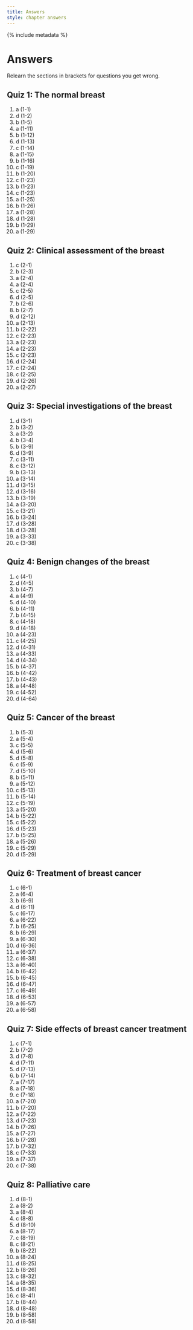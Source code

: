 ```yaml
---
title: Answers
style: chapter answers
---
```


{% include metadata %}

# Answers

Relearn the sections in brackets for questions you get wrong.

## Quiz 1: The normal breast

1.	a (1-1)
2.	d (1-2)
3.	b (1-5)
4.	a (1-11)
5.	b (1-12)
6.	d (1-13)
7.	c (1-14)
8.	a (1-15)
9.	b (1-16)
10.	c (1-19)
11.	b (1-20)
12.	c (1-23)
13.	b (1-23)
14.	c (1-23)
15.	a (1-25)
16.	b (1-26)
17.	a (1-28)
18.	d (1-28)
19.	b (1-29)
20.	a (1-29)

## Quiz 2: Clinical assessment of the breast

1.	c (2-1)
2.	b (2-3)
3.	a (2-4)
4.	a (2-4)
5.	c (2-5)
6.	d (2-5)
7.	b (2-6)
8.	b (2-7)
9.	d (2-12)
10.	a (2-13)
11.	b (2-22)
12.	c (2-23)
13.	a (2-23)
14.	a (2-23)
15.	c (2-23)
16.	d (2-24)
17.	c (2-24)
18.	c (2-25)
19.	d (2-26)
20.	a (2-27)

## Quiz 3: Special investigations of the breast

1.	d (3-1)
2.	b (3-2)
3.	a (3-2)
4.	b (3-4)
5.	b (3-9)
6.	d (3-9)
7.	c (3-11)
8.	c (3-12)
9.	b (3-13)
10.	a (3-14)
11.	d (3-15)
12.	d (3-16)
13.	b (3-19)
14.	a (3-20)
15.	c (3-21)
16.	b (3-24)
17.	d (3-28)
18.	d (3-28)
19.	a (3-33)
20.	c (3-38)

## Quiz 4: Benign changes of the breast

1.	c (4-1)
2.	d (4-5)
3.	b (4-7)
4.	a (4-9)
5.	d (4-10)
6.	b (4-11)
7.	b (4-15)
8.	c (4-18)
9.	d (4-18)
10.	a (4-23)
11.	c (4-25)
12.	d (4-31)
13.	a (4-33)
14.	d (4-34)
15.	b (4-37)
16.	b (4-42)
17.	b (4-43)
18.	a (4-48)
19.	c (4-52)
20.	d (4-64)

## Quiz 5: Cancer of the breast

1.	b (5-3)
2.	a (5-4)
3.	c (5-5)
4.	d (5-6)
5.	d (5-8)
6.	c (5-9)
7.	d (5-10)
8.	b (5-11)
9.	a (5-12)
10.	c (5-13)
11.	b (5-14)
12.	c (5-19)
13.	a (5-20)
14.	b (5-22)
15.	c (5-22)
16.	d (5-23)
17.	b (5-25)
18.	a (5-26)
19.	c (5-29)
20.	d (5-29)

## Quiz 6: Treatment of breast cancer

1.	c (6-1)
2.	a (6-4)
3.	b (6-9)
4.	d (6-11)
5.	c (6-17)
6.	a (6-22)
7.	b (6-25)
8.	b (6-29)
9.	a (6-30)
10.	d (6-36)
11.	a (6-37)
12.	c (6-38)
13.	a (6-40)
14.	b (6-42)
15.	b (6-45)
16.	d (6-47)
17.	c (6-49)
18.	d (6-53)
19.	a (6-57)
20.	a (6-58)

## Quiz 7: Side effects of breast cancer treatment

1.	c (7-1)
2.	b (7-2)
3.	d (7-8)
4.	d (7-11)
5.	d (7-13)
6.	b (7-14)
7.	a (7-17)
8.	a (7-18)
9.	c (7-18)
10.	a (7-20)
11.	b (7-20)
12.	a (7-22)
13.	d (7-23)
14.	b (7-26)
15.	a (7-27)
16.	b (7-28)
17.	b (7-32)
18.	c (7-33)
19.	a (7-37)
20.	c (7-38)

## Quiz 8: Palliative care

1.	d (8-1)
2.	a (8-2)
3.	a (8-4)
4.	c (8-8)
5.	d (8-10)
6.	a (8-17)
7.	c (8-19)
8.	c (8-21)
9.	b (8-22)
10.	a (8-24)
11.	d (8-25)
12.	b (8-26)
13.	c (8-32)
14.	a (8-35)
15.	d (8-36)
16.	c (8-41)
17.	b (8-44)
18.	d (8-48)
19.	b (8-58)
20.	d (8-58)
